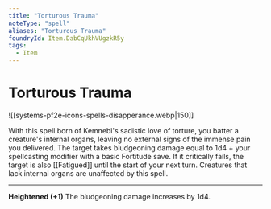 ```yaml
---
title: "Torturous Trauma"
noteType: "spell"
aliases: "Torturous Trauma"
foundryId: Item.DabCqUkhVUgzkR5y
tags:
  - Item
---
```


# Torturous Trauma
![[systems-pf2e-icons-spells-disapperance.webp|150]]

With this spell born of Kemnebi's sadistic love of torture, you batter a creature's internal organs, leaving no external signs of the immense pain you delivered. The target takes bludgeoning damage equal to 1d4 + your spellcasting modifier with a basic Fortitude save. If it critically fails, the target is also [[Fatigued]] until the start of your next turn. Creatures that lack internal organs are unaffected by this spell.

* * *

**Heightened (+1)** The bludgeoning damage increases by 1d4.
